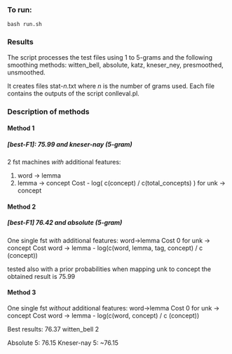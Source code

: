 ### To run:
`bash run.sh`

### Results
The script processes the test files using 1 to 5-grams and the following smoothing methods: witten_bell, absolute, katz, kneser_ney, presmoothed, unsmoothed.

It creates files stat-*n*.txt where *n* is the number of grams used.
Each file contains the outputs of the script conlleval.pl.

### Description of methods
#### Method 1
##### [best-F1]: 75.99 and kneser-nay (5-gram)
2 fst machines *with* additional features:
1. word -> lemma
2. lemma -> concept
Cost - log( c(concept) / c(total_concepts) ) for unk -> concept

#### Method 2
##### [best-F1] 76.42 and absolute (5-gram)
One single fst *with* additional features: word->lemma
Cost 0 for unk -> concept
Cost word -> lemma - log(c(word, lemma, tag, concept) / c (concept))

tested also with a prior probabilities when mapping unk to concept
the obtained result is 75.99

#### Method 3
One single fst *without* additional features: word->lemma
Cost 0 for unk -> concept
Cost word -> lemma - log(c(word, concept) / c (concept))

Best results:  76.37
witten_bell 2

Absolute 5:  76.15
Kneser-nay 5: ~76.15
